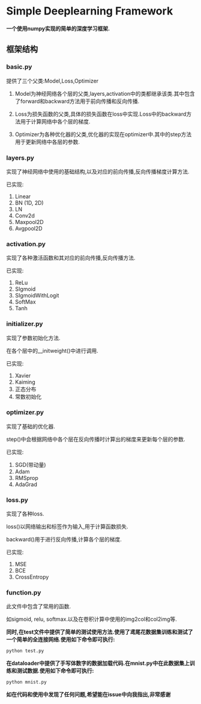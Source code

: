 # Simple Deeplearning Framework
**一个使用numpy实现的简单的深度学习框架.**

## 框架结构

### basic.py

提供了三个父类:Model,Loss,Optimizer

1. Model为神经网络各个层的父类,layers,activation中的类都继承该类.其中包含了forward和backward方法用于前向传播和反向传播.

2. Loss为损失函数的父类,具体的损失函数在loss中实现.Loss中的backward方法用于计算网络中各个层的梯度.

3. Optimizer为各种优化器的父类,优化器的实现在optimizer中.其中的step方法用于更新网络中各层的参数.



### layers.py

实现了神经网络中使用的基础结构,以及对应的前向传播,反向传播梯度计算方法.

已实现:

1. Linear
2. BN (1D, 2D)
3. LN
4. Conv2d
5. Maxpool2D
6. Avgpool2D



### activation.py

实现了各种激活函数和其对应的前向传播,反向传播方法.

已实现:

1. ReLu
2. SIgmoid
3. SIgmoidWithLogit
4. SoftMax
5. Tanh



### initializer.py

实现了参数初始化方法.

在各个层中的__initweight()中进行调用.

已实现:

1. Xavier
2. Kaiming
3. 正态分布
4. 常数初始化



### optimizer.py

实现了基础的优化器.

step()中会根据网络中各个层在反向传播时计算出的梯度来更新每个层的参数.

已实现:

1. SGD(带动量)
2. Adam
3. RMSprop
4. AdaGrad



### loss.py

实现了各种loss.

loss()以网络输出和标签作为输入,用于计算函数损失.

backward()用于进行反向传播,计算各个层的梯度.

已实现:

1. MSE
2. BCE
3. CrossEntropy



### function.py

此文件中包含了常用的函数.

如sigmoid, relu, softmax.以及在卷积计算中使用的img2col和col2img等.



**同时,在test文件中提供了简单的测试使用方法.使用了鸢尾花数据集训练和测试了一个简单的全连接网络.使用如下命令即可执行:**

````python
python test.py
````



**在dataloader中提供了手写体数字的数据加载代码.在mnist.py中在此数据集上训练和测试数据.使用如下命令即可执行:**

````python
python mnist.py
````



**如在代码和使用中发现了任何问题,希望能在issue中向我指出,非常感谢**